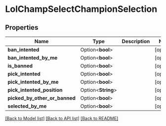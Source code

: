 # LolChampSelectChampionSelection

## Properties

Name | Type | Description | Notes
------------ | ------------- | ------------- | -------------
**ban_intented** | Option<**bool**> |  | [optional]
**ban_intented_by_me** | Option<**bool**> |  | [optional]
**is_banned** | Option<**bool**> |  | [optional]
**pick_intented** | Option<**bool**> |  | [optional]
**pick_intented_by_me** | Option<**bool**> |  | [optional]
**pick_intented_position** | Option<**String**> |  | [optional]
**picked_by_other_or_banned** | Option<**bool**> |  | [optional]
**selected_by_me** | Option<**bool**> |  | [optional]

[[Back to Model list]](../README.md#documentation-for-models) [[Back to API list]](../README.md#documentation-for-api-endpoints) [[Back to README]](../README.md)


